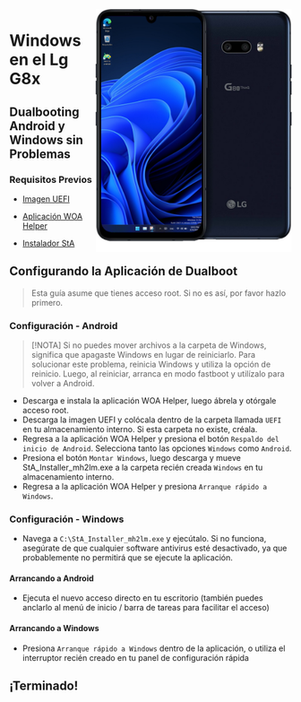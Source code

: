 <img align="right" src="/devices/mh2lm.png" width="350" alt="Windows en el Lg G8x">

# Windows en el Lg G8x

## Dualbooting Android y Windows sin Problemas

### Requisitos Previos
- [Imagen UEFI](https://github.com/woa-lge/msmnilePkg/releases/latest)
  
- [Aplicación WOA Helper](https://github.com/woa-lge/Port-Windows-11-Lge-devices/releases/download/dualboot/WOA-Helper.apk)
  
- [Instalador StA](https://github.com/woa-lge/Port-Windows-11-Lge-devices/releases/download/dualboot/StA_Installer_mh2lm.exe) 
## Configurando la Aplicación de Dualboot
> Esta guía asume que tienes acceso root. Si no es así, por favor hazlo primero.

### Configuración - Android
> [!NOTA]
> Si no puedes mover archivos a la carpeta de Windows, significa que apagaste Windows en lugar de reiniciarlo. Para solucionar este problema, reinicia Windows y utiliza la opción de reinicio. Luego, al reiniciar, arranca en modo fastboot y utilízalo para volver a Android.

- Descarga e instala la aplicación WOA Helper, luego ábrela y otórgale acceso root.
- Descarga la imagen UEFI y colócala dentro de la carpeta llamada `UEFI` en tu almacenamiento interno. Si esta carpeta no existe, créala.
- Regresa a la aplicación WOA Helper y presiona el botón `Respaldo del inicio de Android`. Selecciona tanto las opciones `Windows` como `Android`.
- Presiona el botón `Montar Windows`, luego descarga y mueve StA_Installer_mh2lm.exe a la carpeta recién creada `Windows` en tu almacenamiento interno.
- Regresa a la aplicación WOA Helper y presiona `Arranque rápido a Windows`.

### Configuración - Windows
- Navega a `C:\StA_Installer_mh2lm.exe` y ejecútalo. Si no funciona, asegúrate de que cualquier software antivirus esté desactivado, ya que probablemente no permitirá que se ejecute la aplicación.

#### Arrancando a Android
  - Ejecuta el nuevo acceso directo en tu escritorio (también puedes anclarlo al menú de inicio / barra de tareas para facilitar el acceso)

#### Arrancando a Windows
  - Presiona `Arranque rápido a Windows` dentro de la aplicación, o utiliza el interruptor recién creado en tu panel de configuración rápida
  
## ¡Terminado!
